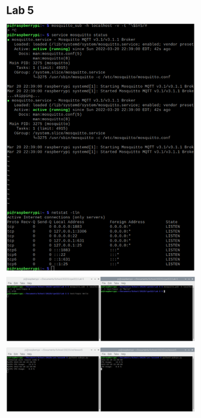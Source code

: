 # Lab 5

![moquitto start](./mosquittostart.png)

![mosquitto message](./mosquittomessage.png)

![sub and pub cpu](./pubsubcpu.png)
